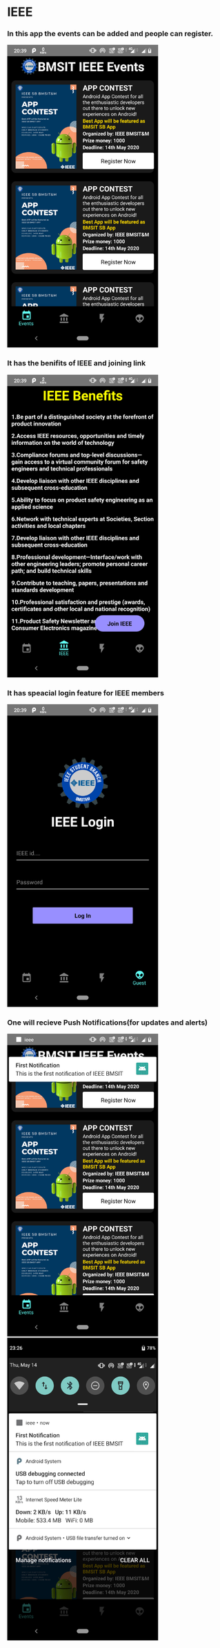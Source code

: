 # IEEE

### In this app the events can be added and people can register.
<img src="https://github.com/SagRed/IEEE/blob/master/App%20Screenshots/Screenshot_20200514-203932.png"  width="350" height="700">

### It has the benifits of IEEE and joining link
<img src="https://github.com/SagRed/IEEE/blob/master/App%20Screenshots/Screenshot_20200514-203937.png"  width="350" height="700">

### It has speacial login feature for IEEE members
<img src="https://github.com/SagRed/IEEE/blob/master/App%20Screenshots/Screenshot_20200514-203946.png"  width="350" height="700">

### One will recieve Push Notifications(for updates and alerts)
<img src="https://github.com/SagRed/IEEE/blob/master/App%20Screenshots/Screenshot_20200514-232618.png"  width="350" height="700">


<img src="https://github.com/SagRed/IEEE/blob/master/App%20Screenshots/Screenshot_20200514-232627.png"  width="350" height="700">


